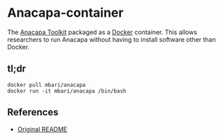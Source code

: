 # Anacapa-container

The [Anacapa Toolkit](https://github.com/limey-bean/Anacapa) packaged as a [Docker](https://www.docker.com) container. This allows researchers to run Anacapa without having to install software other than Docker.

## tl;dr

```shell
docker pull mbari/anacapa
docker run -it mbari/anacapa /bin/bash
```

## References

- [Original README](readme_original.md)